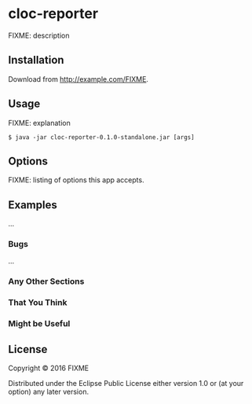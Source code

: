 # cloc-reporter

FIXME: description

## Installation

Download from http://example.com/FIXME.

## Usage

FIXME: explanation

    $ java -jar cloc-reporter-0.1.0-standalone.jar [args]

## Options

FIXME: listing of options this app accepts.

## Examples

...

### Bugs

...

### Any Other Sections
### That You Think
### Might be Useful

## License

Copyright © 2016 FIXME

Distributed under the Eclipse Public License either version 1.0 or (at
your option) any later version.
